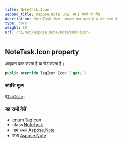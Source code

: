 ```yaml
---
title: NoteTask.Icon
second_title: Aspose.Note .NET API संदर्भ के लिए
description: NoteTask संपत्त. आइकन प्रप्त करत है य सेट करत है
type: docs
weight: 80
url: /hi/net/aspose.note/notetask/icon/
---
```

## NoteTask.Icon property

आइकन प्राप्त करता है या सेट करता है।

```csharp
public override TagIcon Icon { get; }
```

### संपत्ति मूल्य

द[`TagIcon`](../../tagicon/) .

### यह सभी देखें

* enum [TagIcon](../../tagicon/)
* class [NoteTask](../)
* नाम स्थान [Aspose.Note](../../notetask/)
* सभा [Aspose.Note](../../../)


